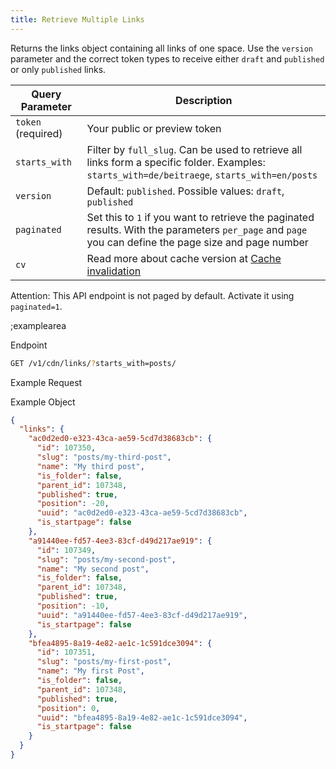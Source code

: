 ```yaml
---
title: Retrieve Multiple Links
---
```


Returns the links object containing all links of one space. Use the `version` parameter and the correct token types to receive either `draft` and `published` or only `published` links.  

| Query Parameter           | Description          |
|---------------------|----------------------|
| `token` (required) | Your public or preview token |
| `starts_with` | Filter by `full_slug`. Can be used to retrieve all links form a specific folder. Examples: `starts_with=de/beitraege`, `starts_with=en/posts` | 
| `version` | Default: `published`. Possible values: `draft`, `published` |
| `paginated` | Set this to `1` if you want to retrieve the paginated results. With the parameters `per_page` and `page` you can define the page size and page number |
| `cv` | Read more about cache version at [Cache invalidation](#topics/cache-invalidation) |

Attention: This API endpoint is not paged by default. Activate it using `paginated=1`.

;examplearea

Endpoint

```bash
GET /v1/cdn/links/?starts_with=posts/
```

Example Request

<RequestExample url="https://api.storyblok.com/v1/cdn/links/?starts_with=posts/&token=ask9soUkv02QqbZgmZdeDAtt"></RequestExample>

Example Object 

```json
{
  "links": {
    "ac0d2ed0-e323-43ca-ae59-5cd7d38683cb": {
      "id": 107350,
      "slug": "posts/my-third-post",
      "name": "My third post",
      "is_folder": false,
      "parent_id": 107348,
      "published": true,
      "position": -20,
      "uuid": "ac0d2ed0-e323-43ca-ae59-5cd7d38683cb",
      "is_startpage": false
    },
    "a91440ee-fd57-4ee3-83cf-d49d217ae919": {
      "id": 107349,
      "slug": "posts/my-second-post",
      "name": "My second post",
      "is_folder": false,
      "parent_id": 107348,
      "published": true,
      "position": -10,
      "uuid": "a91440ee-fd57-4ee3-83cf-d49d217ae919",
      "is_startpage": false
    },
    "bfea4895-8a19-4e82-ae1c-1c591dce3094": {
      "id": 107351,
      "slug": "posts/my-first-post",
      "name": "My first Post",
      "is_folder": false,
      "parent_id": 107348,
      "published": true,
      "position": 0,
      "uuid": "bfea4895-8a19-4e82-ae1c-1c591dce3094",
      "is_startpage": false
    }
  }
}
```
